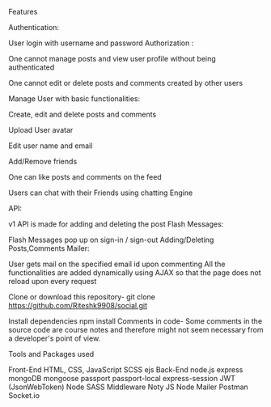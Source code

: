 Features

Authentication:

User login with username and password
Authorization :

One cannot manage posts and view user profile without being authenticated

One cannot edit or delete posts and comments created by other users

Manage User with basic functionalities:

Create, edit and delete posts and comments

Upload User avatar

Edit user name and email

Add/Remove friends

One can like posts and comments on the feed

Users can chat with their Friends using chatting Engine

API:

v1 API is made for adding and deleting the post
Flash Messages:

Flash Messages pop up on sign-in / sign-out
Adding/Deleting Posts,Comments
Mailer:

User gets mail on the specified email id upon commenting
All the functionalities are added dynamically using AJAX so that the page does not reload upon every request

Clone or download this repository-
git clone https://github.com/Riteshk9908/social.git

Install dependencies
npm install
 Comments in code-
Some comments in the source code are course notes and therefore might not seem necessary from a developer's point of view.

Tools and Packages used
        

Front-End
HTML, CSS, JavaScript
SCSS
ejs
Back-End
node.js
express
mongoDB
mongoose
passport
passport-local
express-session
JWT (JsonWebToken)
Node SASS Middleware
Noty JS
Node Mailer
Postman
Socket.io
